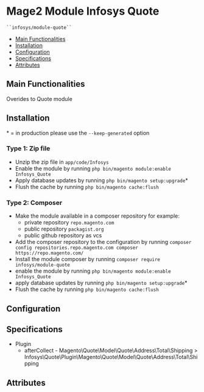 # Mage2 Module Infosys Quote

    ``infosys/module-quote``

 - [Main Functionalities](#markdown-header-main-functionalities)
 - [Installation](#markdown-header-installation)
 - [Configuration](#markdown-header-configuration)
 - [Specifications](#markdown-header-specifications)
 - [Attributes](#markdown-header-attributes)


## Main Functionalities
Overides to Quote module

## Installation
\* = in production please use the `--keep-generated` option

### Type 1: Zip file

 - Unzip the zip file in `app/code/Infosys`
 - Enable the module by running `php bin/magento module:enable Infosys_Quote`
 - Apply database updates by running `php bin/magento setup:upgrade`\*
 - Flush the cache by running `php bin/magento cache:flush`

### Type 2: Composer

 - Make the module available in a composer repository for example:
    - private repository `repo.magento.com`
    - public repository `packagist.org`
    - public github repository as vcs
 - Add the composer repository to the configuration by running `composer config repositories.repo.magento.com composer https://repo.magento.com/`
 - Install the module composer by running `composer require infosys/module-quote`
 - enable the module by running `php bin/magento module:enable Infosys_Quote`
 - apply database updates by running `php bin/magento setup:upgrade`\*
 - Flush the cache by running `php bin/magento cache:flush`


## Configuration




## Specifications

 - Plugin
	- afterCollect - Magento\Quote\Model\Quote\Address\Total\Shipping > Infosys\Quote\Plugin\Magento\Quote\Model\Quote\Address\Total\Shipping


## Attributes



